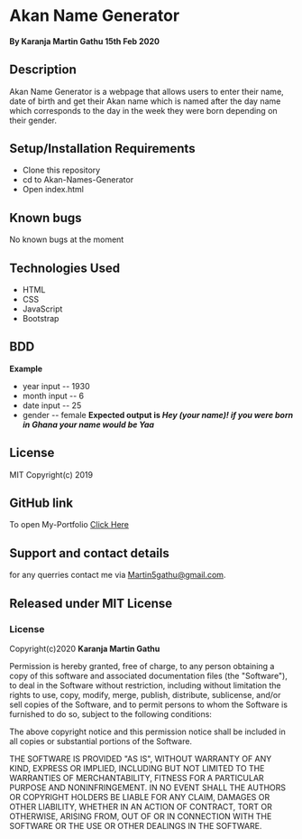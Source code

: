 # Akan Name Generator
#### By **Karanja Martin Gathu** 15th Feb 2020
## Description
Akan Name Generator is a webpage that allows users to enter their name, date of birth  and get their Akan name which is named after the day name which corresponds to the day in the week they were born depending on their gender.

## Setup/Installation Requirements
+ Clone this repository
+ cd to Akan-Names-Generator
+ Open index.html
## Known bugs
No known bugs at the moment
## Technologies Used
+ HTML
+ CSS
+ JavaScript
+ Bootstrap
## BDD
**Example**
* year input   -- 1930
* month input  -- 6
* date input -- 25
* gender -- female
**Expected output is *Hey (your name)! if you were born in Ghana your name would be Yaa***
## License
MIT Copyright(c) 2019
## GitHub link
To open My-Portfolio [Click Here](https://martingathu.github.io/portfolio/)
## Support and contact details
for any querries contact me via Martin5gathu@gmail.com.

## Released under MIT License
### License
Copyright(c)2020 **Karanja Martin Gathu**

Permission is hereby granted, free of charge, to any person obtaining a copy of this software and associated documentation files (the "Software"), to deal in the Software without restriction, including without limitation the rights to use, copy, modify, merge, publish, distribute, sublicense, and/or sell copies of the Software, and to permit persons to whom the Software is furnished to do so, subject to the following conditions:

The above copyright notice and this permission notice shall be included in all copies or substantial portions of the Software.

THE SOFTWARE IS PROVIDED "AS IS", WITHOUT WARRANTY OF ANY KIND, EXPRESS OR IMPLIED, INCLUDING BUT NOT LIMITED TO THE WARRANTIES OF MERCHANTABILITY, FITNESS FOR A PARTICULAR PURPOSE AND NONINFRINGEMENT. IN NO EVENT SHALL THE AUTHORS OR COPYRIGHT HOLDERS BE LIABLE FOR ANY CLAIM, DAMAGES OR OTHER LIABILITY, WHETHER IN AN ACTION OF CONTRACT, TORT OR OTHERWISE, ARISING FROM, OUT OF OR IN CONNECTION WITH THE SOFTWARE OR THE USE OR OTHER DEALINGS IN THE SOFTWARE.